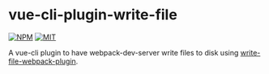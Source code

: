 # vue-cli-plugin-write-file

[![NPM](https://img.shields.io/npm/v/vue-cli-plugin-write-file.svg)](https://www.npmjs.com/package/vue-cli-plugin-write-file)
[![MIT](https://img.shields.io/badge/license-MIT-blue.svg)](https://github.com/scottbedard/vue-cli-plugin-write-file/blob/master/LICENSE)

A vue-cli plugin to have webpack-dev-server write files to disk using [write-file-webpack-plugin](https://github.com/gajus/write-file-webpack-plugin).
